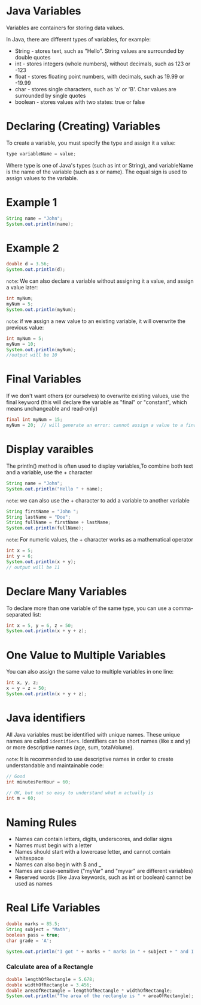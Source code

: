 # Java Variables
Variables are containers for storing data values.

In Java, there are different types of variables, for example:

- String - stores text, such as "Hello". String values are surrounded by double quotes
- int - stores integers (whole numbers), without decimals, such as 123 or -123
- float - stores floating point numbers, with decimals, such as 19.99 or -19.99
- char - stores single characters, such as 'a' or 'B'. Char values are surrounded by single quotes
- boolean - stores values with two states: true or false

# Declaring (Creating) Variables
To create a variable, you must specify the type and assign it a value:

```java
type variableName = value;
```

Where type is one of Java's types (such as int or String), and variableName is the name of the variable (such as x or name). The equal sign is used to assign values to the variable.

# Example 1

```java
String name = "John";
System.out.println(name);
```

# Example 2

```java
double d = 3.56;
System.out.println(d);
```

`note`: We can also declare a variable without assigning it a value, and assign a value later:

```java
int myNum;
myNum = 5;
System.out.println(myNum);
```
`note`:  if we assign a new value to an existing variable, it will overwrite the previous value:

```java
int myNum = 5;
myNum = 10;
System.out.println(myNum);
//output will be 10
```
# Final Variables

If we don't want others (or ourselves) to overwrite existing values, use the final keyword (this will declare the variable as "final" or "constant", which means unchangeable and read-only)

```java
final int myNum = 15;
myNum = 20;  // will generate an error: cannot assign a value to a final variable
```

# Display varaibles

The println() method is often used to display variables,To combine both text and a variable, use the + character

```java
String name = "John";
System.out.println("Hello " + name);
```

`note`: we can also use the + character to add a variable to another variable

```java
String firstName = "John ";
String lastName = "Doe";
String fullName = firstName + lastName;
System.out.println(fullName);
```

`note`: For numeric values, the + character works as a mathematical operator 

```java
int x = 5;
int y = 6;
System.out.println(x + y);
// output will be 11
```

# Declare Many Variables

To declare more than one variable of the same type, you can use a comma-separated list:

```java
int x = 5, y = 6, z = 50;
System.out.println(x + y + z);
```

# One Value to Multiple Variables

You can also assign the same value to multiple variables in one line:

```java
int x, y, z;
x = y = z = 50;
System.out.println(x + y + z);
```

# Java identifiers

All Java variables must be identified with unique names.
These unique names are called `identifiers`.
Identifiers can be short names (like x and y) or more descriptive names (age, sum, totalVolume).

`note`: It is recommended to use descriptive names in order to create understandable and maintainable code:

```java
// Good
int minutesPerHour = 60;

// OK, but not so easy to understand what m actually is
int m = 60;
```

# Naming Rules

- Names can contain letters, digits, underscores, and dollar signs
- Names must begin with a letter
- Names should start with a lowercase letter, and cannot contain whitespace
- Names can also begin with $ and _
- Names are case-sensitive ("myVar" and "myvar" are different variables)
- Reserved words (like Java keywords, such as int or boolean) cannot be used as names

# Real Life Variables

```java
double marks = 85.5;
String subject = "Math";
boolean pass = true;
char grade = 'A';

System.out.println("I got " + marks + " marks in " + subject + " and I passed with grade " + grade + " pass: " + pass);
```

### Calculate area of a Rectangle

```java
double lengthOfRectangle = 5.678;
double widthOfRectangle = 3.456;
double areaOfRectangle = lengthOfRectangle * widthOfRectangle;
System.out.println("The area of the rectangle is " + areaOfRectangle);
```
